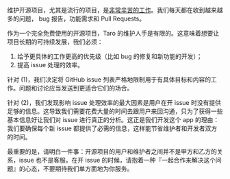 维护开源项目，尤其是流行的项目，是[非常辛苦的工作](https://nolanlawson.com/2017/03/05/what-it-feels-like-to-be-an-open-source-maintainer/)。我们每天都在收到越来越多的问题， bug 报告，功能需求和 Pull Requests。

作为一个完全免费使用的开源项目，Taro 的维护人手是有限的。这意味着想要让项目长期的可持续发展，我们必须：

1. 给予更具体的工作更高的优先级（比如 bug 的修复和新功能的开发）；
2. 提高 issue 处理的效率。

针对 (1)，我们决定将 GitHub issue 列表严格地限制用于有具体目标和内容的工作。问题和讨论应当发送到更适合它们的场合。

针对 (2)，我们发现影响 issue 处理效率的最大因素是用户在开 issue 时没有提供足够的信息。这导致我们需要花费大量的时间去跟用户来回沟通，只为了获得一些基本信息好让我们对 issue 进行真正的分析。这正是我们开发这个 app 的理由：我们要确保每个新 issue 都提供了必需的信息，这样能节省维护者和开发者双方的时间。

最重要的是，请明白一件事：开源项目的用户和维护者之间并不是甲方和乙方的关系，issue 也不是客服。在开 issue 的时候，请抱着一种『一起合作来解决这个问题』的心态，不要期待我们单方面地为你服务。
